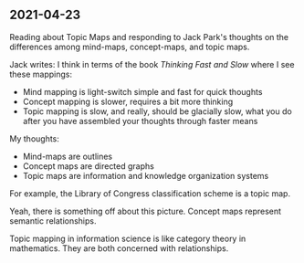 ## 2021-04-23

Reading about Topic Maps and responding to Jack Park's thoughts on the differences among mind-maps, concept-maps, and topic maps.

Jack writes:
I think in terms of the book _Thinking Fast and Slow_ where I see these mappings:
-   Mind mapping is light-switch simple and fast for quick thoughts
-   Concept mapping is slower, requires a bit more thinking
-   Topic mapping is slow, and really, should be glacially slow, what you do after you have assembled your thoughts through faster means

My thoughts:
- Mind-maps are outlines
- Concept maps are directed graphs
- Topic maps are information and knowledge organization systems

For example, the Library of Congress classification scheme is a topic map.

Yeah, there is something off about this picture. Concept maps represent semantic relationships.

Topic mapping in information science is like category theory in mathematics. They are both concerned with relationships.
